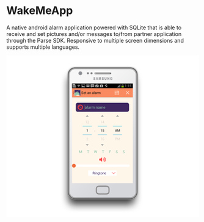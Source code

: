 WakeMeApp
=========

A native android  alarm application powered with SQLite that is able to receive and set pictures and/or 
messages to/from partner application through the Parse SDK. Responsive to multiple screen dimensions and
supports multiple languages.

![Alt text](/MockUps/WakeMeApp2.png)
